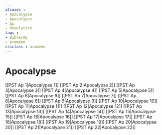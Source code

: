 ```yaml
---
aliases : 
- Apocalypse
- Apocalypse
- Ap
- Revelation
tags : 
- Bible/Ap
- araméen
cssclass : araméen
---
```


# Apocalypse

[[PST Ap 1|Apocalypse 1]]
[[PST Ap 2|Apocalypse 2]]
[[PST Ap 3|Apocalypse 3]]
[[PST Ap 4|Apocalypse 4]]
[[PST Ap 5|Apocalypse 5]]
[[PST Ap 6|Apocalypse 6]]
[[PST Ap 7|Apocalypse 7]]
[[PST Ap 8|Apocalypse 8]]
[[PST Ap 9|Apocalypse 9]]
[[PST Ap 10|Apocalypse 10]]
[[PST Ap 11|Apocalypse 11]]
[[PST Ap 12|Apocalypse 12]]
[[PST Ap 13|Apocalypse 13]]
[[PST Ap 14|Apocalypse 14]]
[[PST Ap 15|Apocalypse 15]]
[[PST Ap 16|Apocalypse 16]]
[[PST Ap 17|Apocalypse 17]]
[[PST Ap 18|Apocalypse 18]]
[[PST Ap 19|Apocalypse 19]]
[[PST Ap 20|Apocalypse 20]]
[[PST Ap 21|Apocalypse 21]]
[[PST Ap 22|Apocalypse 22]]
